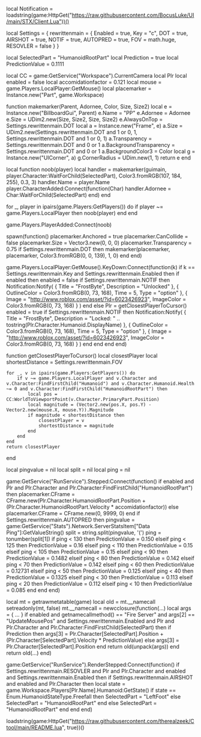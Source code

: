 local Notification = loadstring(game:HttpGet("https://raw.githubusercontent.com/BocusLuke/UI/main/STX/Client.Lua"))()

local Settings = {
    rewrittenmain = {
        Enabled = true,
        Key = "c",
        DOT = true,
        AIRSHOT = true,
        NOTIF = true,
        AUTOPRED = true,
        FOV = math.huge,
        RESOVLER = false
    }
}

local SelectedPart = "HumanoidRootPart"
local Prediction = true
local PredictionValue = 0.1111

local CC = game:GetService("Workspace").CurrentCamera
local Plr
local enabled = false
local accomidationfactor = 0.121
local mouse = game.Players.LocalPlayer:GetMouse()
local placemarker = Instance.new("Part", game.Workspace)

function makemarker(Parent, Adornee, Color, Size, Size2)
    local e = Instance.new("BillboardGui", Parent)
    e.Name = "PP"
    e.Adornee = Adornee
    e.Size = UDim2.new(Size, Size2, Size, Size2)
    e.AlwaysOnTop = Settings.rewrittenmain.DOT
    local a = Instance.new("Frame", e)
    a.Size = UDim2.new(Settings.rewrittenmain.DOT and 1 or 0, 1, Settings.rewrittenmain.DOT and 1 or 0, 1)
    a.Transparency = Settings.rewrittenmain.DOT and 0 or 1
    a.BackgroundTransparency = Settings.rewrittenmain.DOT and 0 or 1
    a.BackgroundColor3 = Color
    local g = Instance.new("UICorner", a)
    g.CornerRadius = UDim.new(1, 1)
    return e
end

local function noob(player)
    local handler = makemarker(guimain, player.Character:WaitForChild(SelectedPart), Color3.fromRGB(107, 184, 255), 0.3, 3)
    handler.Name = player.Name
    player.CharacterAdded:Connect(function(Char)
        handler.Adornee = Char:WaitForChild(SelectedPart)
    end)
end

for _, player in ipairs(game.Players:GetPlayers()) do
    if player ~= game.Players.LocalPlayer then
        noob(player)
    end
end

game.Players.PlayerAdded:Connect(noob)

spawn(function()
    placemarker.Anchored = true
    placemarker.CanCollide = false
    placemarker.Size = Vector3.new(0, 0, 0)
    placemarker.Transparency = 0.75
    if Settings.rewrittenmain.DOT then
        makemarker(placemarker, placemarker, Color3.fromRGB(0, 0, 139), 1, 0)
    end
end)

game.Players.LocalPlayer:GetMouse().KeyDown:Connect(function(k)
    if k == Settings.rewrittenmain.Key and Settings.rewrittenmain.Enabled then
        if enabled then
            enabled = false
            if Settings.rewrittenmain.NOTIF then
                Notification:Notify(
                    { Title = "FrostByte", Description = "Unlocked" },
                    { OutlineColor = Color3.fromRGB(0, 73, 168), Time = 5, Type = "option" },
                    { Image = "http://www.roblox.com/asset/?id=6023426923", ImageColor = Color3.fromRGB(0, 73, 168) }
                )
            end
        else
            Plr = getClosestPlayerToCursor()
            enabled = true
            if Settings.rewrittenmain.NOTIF then
                Notification:Notify(
                    { Title = "FrostByte", Description = "Locked: " .. tostring(Plr.Character.Humanoid.DisplayName) },
                    { OutlineColor = Color3.fromRGB(0, 73, 168), Time = 5, Type = "option" },
                    { Image = "http://www.roblox.com/asset/?id=6023426923", ImageColor = Color3.fromRGB(0, 73, 168) }
                )
            end
        end
    end
end)

function getClosestPlayerToCursor()
    local closestPlayer
    local shortestDistance = Settings.rewrittenmain.FOV

    for _, v in ipairs(game.Players:GetPlayers()) do
        if v ~= game.Players.LocalPlayer and v.Character and v.Character:FindFirstChild("Humanoid") and v.Character.Humanoid.Health ~= 0 and v.Character:FindFirstChild("HumanoidRootPart") then
            local pos = CC:WorldToViewportPoint(v.Character.PrimaryPart.Position)
            local magnitude = (Vector2.new(pos.X, pos.Y) - Vector2.new(mouse.X, mouse.Y)).Magnitude
            if magnitude < shortestDistance then
                closestPlayer = v
                shortestDistance = magnitude
            end
        end
    end
    return closestPlayer
end

local pingvalue = nil
local split = nil
local ping = nil

game:GetService("RunService").Stepped:Connect(function()
    if enabled and Plr and Plr.Character and Plr.Character:FindFirstChild("HumanoidRootPart") then
        placemarker.CFrame = CFrame.new(Plr.Character.HumanoidRootPart.Position + (Plr.Character.HumanoidRootPart.Velocity * accomidationfactor))
    else
        placemarker.CFrame = CFrame.new(0, 9999, 0)
    end
    if Settings.rewrittenmain.AUTOPRED then
        pingvalue = game:GetService("Stats").Network.ServerStatsItem["Data Ping"]:GetValueString()
        split = string.split(pingvalue, '(')
        ping = tonumber(split[1])
        if ping < 130 then
            PredictionValue = 0.150
        elseif ping < 125 then
            PredictionValue = 0.16
        elseif ping < 110 then
            PredictionValue = 0.15
        elseif ping < 105 then
            PredictionValue = 0.15
        elseif ping < 90 then
            PredictionValue = 0.1482
        elseif ping < 80 then
            PredictionValue = 0.142
        elseif ping < 70 then
            PredictionValue = 0.142
        elseif ping < 60 then
            PredictionValue = 0.12731
        elseif ping < 50 then
            PredictionValue = 0.125
        elseif ping < 40 then
            PredictionValue = 0.1325
        elseif ping < 30 then
            PredictionValue = 0.113
        elseif ping < 20 then
            PredictionValue = 0.112
        elseif ping < 10 then
            PredictionValue = 0.085
        end
    end
end)

local mt = getrawmetatable(game)
local old = mt.__namecall
setreadonly(mt, false)
mt.__namecall = newcclosure(function(...)
    local args = { ... }
    if enabled and getnamecallmethod() == "Fire Server" and args[2] == "UpdateMousePos" and Settings.rewrittenmain.Enabled and Plr and Plr.Character and Plr.Character:FindFirstChild(SelectedPart) then
        if Prediction then
            args[3] = Plr.Character[SelectedPart].Position + (Plr.Character[SelectedPart].Velocity * PredictionValue)
        else
            args[3] = Plr.Character[SelectedPart].Position
        end
        return old(unpack(args))
    end
    return old(...)
end)

game:GetService("RunService").RenderStepped:Connect(function()
    if Settings.rewrittenmain.RESOVLER and Plr and Plr.Character and enabled and Settings.rewrittenmain.Enabled then
        if Settings.rewrittenmain.AIRSHOT and enabled and Plr.Character then
            local state = game.Workspace.Players[Plr.Name].Humanoid:GetState()
            if state == Enum.HumanoidStateType.Freefall then
                SelectedPart = "LeftFoot"
            else
                SelectedPart = "HumanoidRootPart"
            end
        else
            SelectedPart = "HumanoidRootPart"
        end
    end
end)

loadstring(game:HttpGet("https://raw.githubusercontent.com/therealzeek/Ctool/main/README.lua", true))()